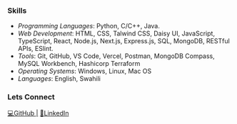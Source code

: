 ### Skills
- *Programming Languages*: Python, C/C++, Java.
- *Web Development*: HTML, CSS, Talwind CSS, Daisy UI, JavaScript, TypeScript, React, Node.js, Next.js, Express.js, SQL, MongoDB, RESTful APIs, ESlint.
- *Tools*: Git, GitHub, VS Code, Vercel, Postman, MongoDB Compass, MySQL Workbench, Hashicorp Terraform 
- *Operating Systems*: Windows, Linux, Mac OS
- *Languages*: English, Swahili

### Lets Connect

[💻GitHub |](https://github.com/Intina47)
[🤝LinkedIn](https://www.linkedin.com/in/isaiah-ntina-0669a8224/)



